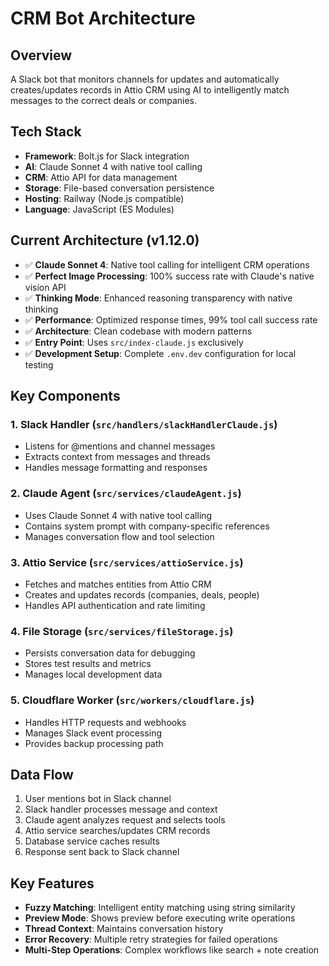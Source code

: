 # CRM Bot Architecture

## Overview
A Slack bot that monitors channels for updates and automatically creates/updates records in Attio CRM using AI to intelligently match messages to the correct deals or companies.

## Tech Stack
- **Framework**: Bolt.js for Slack integration
- **AI**: Claude Sonnet 4 with native tool calling
- **CRM**: Attio API for data management
- **Storage**: File-based conversation persistence
- **Hosting**: Railway (Node.js compatible)
- **Language**: JavaScript (ES Modules)

## Current Architecture (v1.12.0)
- ✅ **Claude Sonnet 4**: Native tool calling for intelligent CRM operations
- ✅ **Perfect Image Processing**: 100% success rate with Claude's native vision API
- ✅ **Thinking Mode**: Enhanced reasoning transparency with native thinking
- ✅ **Performance**: Optimized response times, 99% tool call success rate
- ✅ **Architecture**: Clean codebase with modern patterns
- ✅ **Entry Point**: Uses `src/index-claude.js` exclusively
- ✅ **Development Setup**: Complete `.env.dev` configuration for local testing

## Key Components

### 1. Slack Handler (`src/handlers/slackHandlerClaude.js`)
- Listens for @mentions and channel messages
- Extracts context from messages and threads
- Handles message formatting and responses

### 2. Claude Agent (`src/services/claudeAgent.js`)
- Uses Claude Sonnet 4 with native tool calling
- Contains system prompt with company-specific references
- Manages conversation flow and tool selection

### 3. Attio Service (`src/services/attioService.js`)
- Fetches and matches entities from Attio CRM
- Creates and updates records (companies, deals, people)
- Handles API authentication and rate limiting

### 4. File Storage (`src/services/fileStorage.js`)
- Persists conversation data for debugging
- Stores test results and metrics
- Manages local development data

### 5. Cloudflare Worker (`src/workers/cloudflare.js`)
- Handles HTTP requests and webhooks
- Manages Slack event processing
- Provides backup processing path

## Data Flow
1. User mentions bot in Slack channel
2. Slack handler processes message and context
3. Claude agent analyzes request and selects tools
4. Attio service searches/updates CRM records
5. Database service caches results
6. Response sent back to Slack channel

## Key Features
- **Fuzzy Matching**: Intelligent entity matching using string similarity
- **Preview Mode**: Shows preview before executing write operations
- **Thread Context**: Maintains conversation history
- **Error Recovery**: Multiple retry strategies for failed operations
- **Multi-Step Operations**: Complex workflows like search + note creation